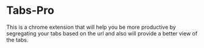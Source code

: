 # Tabs-Pro
This is a chrome extension that will help you be more productive by segregating your tabs based on the url and also will provide a better view of the tabs.
